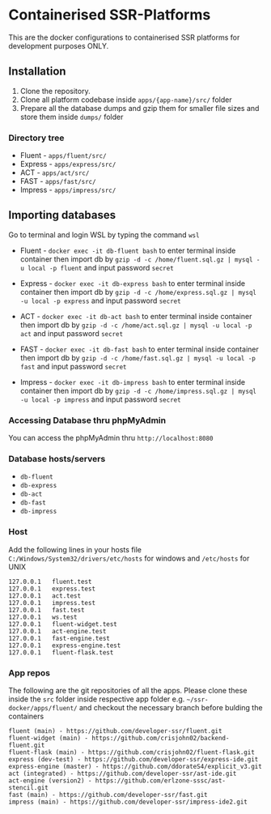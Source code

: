 # Containerised SSR-Platforms

This are the docker configurations to containerised SSR platforms for development purposes ONLY.

## Installation

1. Clone the repository.
2. Clone all platform codebase inside `apps/{app-name}/src/` folder
3. Prepare all the database dumps and gzip them for smaller file sizes and store them inside `dumps/` folder

### Directory tree
- Fluent -  `apps/fluent/src/`
- Express - `apps/express/src/`
- ACT -     `apps/act/src/`
- FAST -    `apps/fast/src/`
- Impress -    `apps/impress/src/`

## Importing databases

Go to terminal and login WSL by typing the command `wsl`

- Fluent - `docker exec -it db-fluent bash` to enter terminal inside container then import db by `gzip -d -c /home/fluent.sql.gz | mysql -u local -p fluent` and input password `secret`

- Express - `docker exec -it db-express bash` to enter terminal inside container then import db by `gzip -d -c /home/express.sql.gz | mysql -u local -p express` and input password `secret`

- ACT - `docker exec -it db-act bash` to enter terminal inside container then import db by `gzip -d -c /home/act.sql.gz | mysql -u local -p act` and input password `secret`

- FAST - `docker exec -it db-fast bash` to enter terminal inside container then import db by `gzip -d -c /home/fast.sql.gz | mysql -u local -p fast` and input password `secret`

- Impress - `docker exec -it db-impress bash` to enter terminal inside container then import db by `gzip -d -c /home/impress.sql.gz | mysql -u local -p impress` and input password `secret`


### Accessing Database thru phpMyAdmin

You can access the phpMyAdmin thru `http://localhost:8080`

### Database hosts/servers

- `db-fluent`
- `db-express`
- `db-act`
- `db-fast`
- `db-impress`

### Host

Add the following lines in your hosts file `C:/Windows/System32/drivers/etc/hosts` for windows and `/etc/hosts` for UNIX

```
127.0.0.1	fluent.test
127.0.0.1	express.test
127.0.0.1	act.test
127.0.0.1	impress.test
127.0.0.1	fast.test
127.0.0.1	ws.test
127.0.0.1	fluent-widget.test
127.0.0.1	act-engine.test
127.0.0.1	fast-engine.test
127.0.0.1	express-engine.test
127.0.0.1	fluent-flask.test
```

### App repos

The following are the git repositories of all the apps. Please clone these inside the `src` folder inside respective app folder e.g. `~/ssr-docker/apps/fluent/` and checkout the necessary branch before bulding the containers

```
fluent (main) - https://github.com/developer-ssr/fluent.git
fluent-widget (main) - https://github.com/crisjohn02/backend-fluent.git
fluent-flask (main) - https://github.com/crisjohn02/fluent-flask.git
express (dev-test) - https://github.com/developer-ssr/express-ide.git
express-engine (master) - https://github.com/ddorateS4/explicit_v3.git
act (integrated) - https://github.com/developer-ssr/ast-ide.git
act-engine (version2) - https://github.com/erlzone-sssc/ast-stencil.git
fast (main) - https://github.com/developer-ssr/fast.git
impress (main) - https://github.com/developer-ssr/impress-ide2.git
```
